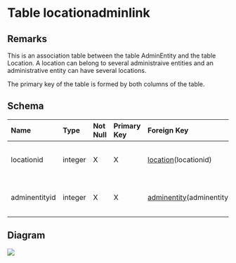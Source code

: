 # Table locationadminlink #
## Remarks ##
This is an association table between the table AdminEntity and the table Location.
A location can belong to several administraive entities and an administrative entity can have several locations.

The primary key of the table is formed by both columns of the table.

## Schema ##
| **Name** | **Type** | **Not Null** | **Primary Key** | **Foreign Key** | **Remarks** |
|:---------|:---------|:-------------|:----------------|:----------------|:------------|
| locationid | integer  | X            | X               | [location](location.md)(locationid) | This is a foreign key to the table Location. |
| adminentityid | integer  | X            | X               | [adminentity](adminentity.md)(adminentityid) | This is a foreign key to the table adminentity. |

## Diagram ##
<img src='http://www.sigmah.org/svg_load.php?file=http://sigma-h.googlecode.com/svn/wiki/diagrams/locationadminlink.svg' />
